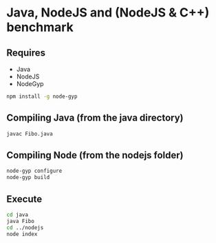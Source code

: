 # Java, NodeJS and (NodeJS & C++) benchmark
## Requires
* Java
* NodeJS
* NodeGyp

```bash
npm install -g node-gyp
```
## Compiling Java (from the java directory)
```bash
javac Fibo.java
```

## Compiling Node (from the nodejs folder)
```bash
node-gyp configure
node-gyp build
```

## Execute
```bash
cd java
java Fibo
cd ../nodejs
node index
```
